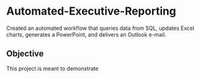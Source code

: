 # Automated-Executive-Reporting
Created an automated workflow that queries data from SQL, updates Excel charts, generates a PowerPoint, and delivers an Outlook e-mail.

## Objective

This project is meant to demonstrate 

